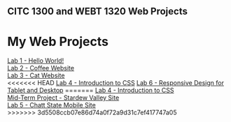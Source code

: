 ## CITC 1300 and WEBT 1320 Web Projects

<h1>My Web Projects</h1>
<a href="Lab 1/index.html"> Lab 1 - Hello World!</a><br>
<a href="Lab 2/index.html"> Lab 2 - Coffee Website</a><br>
<a href="Lab 3/index.html"> Lab 3 - Cat Website</a><br>
<<<<<<< HEAD
<a href="Lab 4/index.html"> Lab 4 - Introduction to CSS</a>
<a href="Lab 6/index.html"> Lab 6 - Responsive Design for Tablet and Desktop</a>
=======
<a href="Lab 4/index.html"> Lab 4 - Introduction to CSS</a><br>
<a href="Mid-Term/index.html"> Mid-Term Project - Stardew Valley Site</a><br>
<a href="Lab 5/index.html"> Lab 5 - Chatt State Mobile Site</a><br>
>>>>>>> 3d5508ccb07e86d74a0f72a9d31c7ef417747a05
